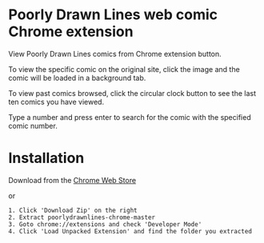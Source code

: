 Poorly Drawn Lines web comic Chrome extension
=====================

View Poorly Drawn Lines comics from Chrome extension button.

To view the specific comic on the original site, click the image and the comic will be loaded in a background tab.

To view past comics browsed, click the circular clock button to see the last ten comics you have viewed.

Type a number and press enter to search for the comic with the specified comic number.

Installation
====
Download from the [Chrome Web Store](https://chrome.google.com/webstore/detail/poorly-drawn-lines-comics/bcbgodbmifmighnoommmooiaabpkiodi)

or

```
1. Click 'Download Zip' on the right
2. Extract poorlydrawnlines-chrome-master
3. Goto chrome://extensions and check 'Developer Mode'
4. Click 'Load Unpacked Extension' and find the folder you extracted
```
